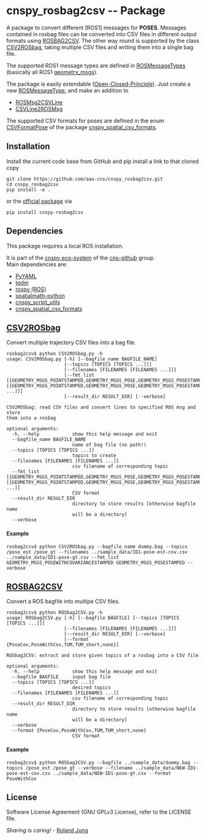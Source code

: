 #  cnspy_rosbag2csv -- Package

A package to convert different [ROS1] messages for **POSES**. Messages contained in rosbag files can be converted into CSV files in different output formats using [ROSBAG2CSV](./cnspy_rosbag2csv/ROSbag2CSV.py). 
The other way round is supported by the class [CSV2ROSbag](./cnspy_rosbag2csv/CSV2ROSbag.py), taking multiple CSV files and writing them into a single bag file. 

The supported ROS1 message types are defined in [ROSMessageTypes](./cnspy_rosbag2csv/ROSMessageTypes.py) (basically all ROS1 [geometry_msgs](http://docs.ros.org/melodic/api/geometry_msgs/html)). 


The package is easily extendable ([Open-Closed-Principle](https://en.wikipedia.org/wiki/Open%E2%80%93closed_principle)). Just create a new [ROSMessageType](./cnspy_rosbag2csv/ROSMessageTypes.py), and make an addition to
 * [ROSMsg2CSVLine](./cnspy_rosbag2csv/ROSMsg2CSVLine.py)
 * [CSVLine2ROSMsg](./cnspy_rosbag2csv/CSVLine2ROSMsg.py) 
 
 The supported CSV formats for poses are defined in the enum [CSVFormatPose](https://github.com/aau-cns/cnspy_spatial_csv_formats/cnspy_spatial_csv_formats/CSVFormatPose.py) of the package [cnspy_spatial_csv_formats](https://github.com/aau-cns/cnspy_spatial_csv_formats). 
 
## Installation

Install the current code base from GitHub and pip install a link to that cloned copy
```
git clone https://github.com/aau-cns/cnspy_rosbag2csv.git
cd cnspy_rosbag2csv
pip install -e .
```
or the [official package](https://pypi.org/project/cnspy-rosbag2csv/) via
```commandline
pip install cnspy-rosbag2csv
```

## Dependencies

This package requires a local ROS installation. 

It is part of the [cnspy eco-system](https://github.com/aau-cns/cnspy_eco_system_test) of the [cns-github](https://github.com/aau-cns) group.  
Main dependencies are:

* [PyYAML]()
* [tqdm]()
* [rospy (ROS)]()
* [spatialmath-python](https://github.com/petercorke/spatialmath-python)
* [cnspy_script_utils](https://github.com/aau-cns/cnspy_script_utils)
* [cnspy_spatial_csv_formats](https://github.com/aau-cns/cnspy_spatial_csv_formats)



## [CSV2ROSbag](./CSV2ROSbag.py)
Convert multiple trajectory CSV files into a bag file. 

```commandline
rosbag2csv$ python CSV2ROSbag.py -h 
usage: CSV2ROSbag.py [-h] [--bagfile_name BAGFILE_NAME]
                     [--topics [TOPICS [TOPICS ...]]]
                     [--filenames [FILENAMES [FILENAMES ...]]]
                     [--fmt_list [{GEOMETRY_MSGS_POINTSTAMPED,GEOMETRY_MSGS_POSE,GEOMETRY_MSGS_POSESTAMPED,GEOMETRY_MSGS_POSEWITHCOVARIANCE,GEOMETRY_MSGS_POSEWITHCOVARIANCESTAMPED,GEOMETRY_MSGS_QUATERNION,GEOMETRY_MSGS_QUATERNIONSTAMPED,GEOMETRY_MSGS_TRANSFORM,GEOMETRY_MSGS_TRANSFORMSTAMPED,GEOMETRY_MSGS_VECTOR3,GEOMETRY_MSGS_VECTOR3STAMPED,NOT_SUPPORTED} [{GEOMETRY_MSGS_POINTSTAMPED,GEOMETRY_MSGS_POSE,GEOMETRY_MSGS_POSESTAMPED,GEOMETRY_MSGS_POSEWITHCOVARIANCE,GEOMETRY_MSGS_POSEWITHCOVARIANCESTAMPED,GEOMETRY_MSGS_QUATERNION,GEOMETRY_MSGS_QUATERNIONSTAMPED,GEOMETRY_MSGS_TRANSFORM,GEOMETRY_MSGS_TRANSFORMSTAMPED,GEOMETRY_MSGS_VECTOR3,GEOMETRY_MSGS_VECTOR3STAMPED,NOT_SUPPORTED} ...]]]
                     [--result_dir RESULT_DIR] [--verbose]

CSV2ROSbag: read CSV files and convert lines to specified ROS msg and store
them into a rosbag

optional arguments:
  -h, --help            show this help message and exit
  --bagfile_name BAGFILE_NAME
                        name of bag file (no path!)
  --topics [TOPICS [TOPICS ...]]
                        topics to create
  --filenames [FILENAMES [FILENAMES ...]]
                        csv filename of corresponding topic
  --fmt_list [{GEOMETRY_MSGS_POINTSTAMPED,GEOMETRY_MSGS_POSE,GEOMETRY_MSGS_POSESTAMPED,GEOMETRY_MSGS_POSEWITHCOVARIANCE,GEOMETRY_MSGS_POSEWITHCOVARIANCESTAMPED,GEOMETRY_MSGS_QUATERNION,GEOMETRY_MSGS_QUATERNIONSTAMPED,GEOMETRY_MSGS_TRANSFORM,GEOMETRY_MSGS_TRANSFORMSTAMPED,GEOMETRY_MSGS_VECTOR3,GEOMETRY_MSGS_VECTOR3STAMPED,NOT_SUPPORTED} [{GEOMETRY_MSGS_POINTSTAMPED,GEOMETRY_MSGS_POSE,GEOMETRY_MSGS_POSESTAMPED,GEOMETRY_MSGS_POSEWITHCOVARIANCE,GEOMETRY_MSGS_POSEWITHCOVARIANCESTAMPED,GEOMETRY_MSGS_QUATERNION,GEOMETRY_MSGS_QUATERNIONSTAMPED,GEOMETRY_MSGS_TRANSFORM,GEOMETRY_MSGS_TRANSFORMSTAMPED,GEOMETRY_MSGS_VECTOR3,GEOMETRY_MSGS_VECTOR3STAMPED,NOT_SUPPORTED} ...]]
                        CSV format
  --result_dir RESULT_DIR
                        directory to store results [otherwise bagfile name
                        will be a directory]
  --verbose

```

#### Example
```commandline
rosbag2csv$ python CSV2ROSbag.py --bagfile_name dummy.bag --topics /pose_est /pose_gt --filenames ../sample_data/ID1-pose-est-cov.csv ../sample_data/ID1-pose-gt.csv --fmt_list GEOMETRY_MSGS_POSEWITHCOVARIANCESTAMPED GEOMETRY_MSGS_POSESTAMPED --verbose
```

## [ROSBAG2CSV](./ROSbag2CSV.py)

Convert a ROS bagfile into multipe CSV files. 
```commandline
rosbag2csv$ python ROSbag2CSV.py -h
usage: ROSbag2CSV.py [-h] [--bagfile BAGFILE] [--topics [TOPICS [TOPICS ...]]]
                     [--filenames [FILENAMES [FILENAMES ...]]]
                     [--result_dir RESULT_DIR] [--verbose]
                     [--format {PoseCov,PoseWithCov,TUM,TUM_short,none}]

ROSbag2CSV: extract and store given topics of a rosbag into a CSV file

optional arguments:
  -h, --help            show this help message and exit
  --bagfile BAGFILE     input bag file
  --topics [TOPICS [TOPICS ...]]
                        desired topics
  --filenames [FILENAMES [FILENAMES ...]]
                        csv filename of corresponding topic
  --result_dir RESULT_DIR
                        directory to store results [otherwise bagfile name
                        will be a directory]
  --verbose
  --format {PoseCov,PoseWithCov,TUM,TUM_short,none}
                        CSV format
```

#### Example

```commandline
rosbag2csv$ python ROSbag2CSV.py --bagfile ../sample_data/dummy.bag --topics /pose_est /pose_gt --verbose --filename ../sample_data/NEW-ID1-pose-est-cov.csv ../sample_data/NEW-ID1-pose-gt.csv --format PoseWithCov
```

## License

Software License Agreement (GNU GPLv3  License), refer to the LICENSE file.

*Sharing is caring!* - [Roland Jung](https://github.com/jungr-ait)  

